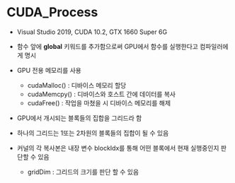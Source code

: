 # CUDA_Process
  * Visual Studio 2019, CUDA 10.2, GTX 1660 Super 6G
  - 함수 앞에 __global__ 키워드를 추가함으로써 GPU에서 함수를 실행한다고 컴파일러에게 명시
  - GPU 전용 메모리를 사용
    -  cudaMalloc() : 디바이스 메모리 할당
    -  cudaMemcpy() : 디바이스와 호스트 간에 데이터를 복사
    -  cudaFree() : 작업을 마쳤을 시 디바이스 메모리를 해제

 - GPU에서 개시되는 블록들의 집합을 그리드라 함
 - 하나의 그리드는 1또는 2차원의 블록들의 집합이 될 수 있음
 - 커널의 각 복사본은 내장 변수 blockIdx를 통해 어떤 블록에서 현재 실행중인지 판단할 수 있음
   - gridDim : 그리드의 크기를 판단 할 수 있음
 
